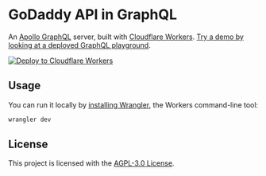 # GoDaddy API in GraphQL

An [Apollo GraphQL](https://www.apollographql.com/) server, built with [Cloudflare Workers](https://workers.cloudflare.com). [Try a demo by looking at a deployed GraphQL playground](https://godaddy.dipak.io/playground).

[![Deploy to Cloudflare Workers](https://deploy.workers.cloudflare.com/button)](https://deploy.workers.cloudflare.com/?url=https://github.com/dipakparmar/godaddy-graphql)

## Usage

You can run it locally by [installing Wrangler](https://workers.cloudflare.com/docs/quickstart/), the Workers command-line tool:

```sh
wrangler dev
```

## License

This project is licensed with the [AGPL-3.0 License](https://github.com/dipakparmar/godaddy-graphql/blob/main/LICENSE).

